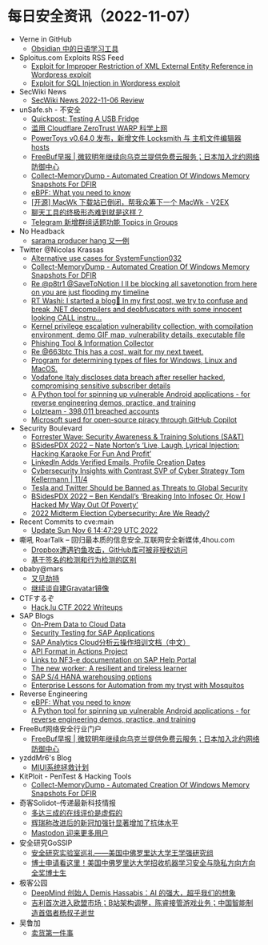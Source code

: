 # 每日安全资讯（2022-11-07）

- Verne in GitHub
  - [Obsidian 中的日语学习工具](https://einverne.github.io/post/2022/11/japanese-learning-tools-in-obsidian.html)
- Sploitus.com Exploits RSS Feed
  - [Exploit for Improper Restriction of XML External Entity Reference in Wordpress exploit](https://sploitus.com/exploit?id=78A9CDD5-77A1-52D3-970A-B4F22C526628&utm_source=rss&utm_medium=rss)
  - [Exploit for SQL Injection in Wordpress exploit](https://sploitus.com/exploit?id=12F21FA5-22CD-5874-B2A7-91714070813E&utm_source=rss&utm_medium=rss)
- SecWiki News
  - [SecWiki News 2022-11-06 Review](http://www.sec-wiki.com/?2022-11-06)
- unSafe.sh - 不安全
  - [Quickpost: Testing A USB Fridge](https://buaq.net/go-134422.html)
  - [滥用 Cloudflare ZeroTrust WARP 科学上网](https://buaq.net/go-134425.html)
  - [PowerToys v0.64.0 发布，新增文件 Locksmith 与 主机文件编辑器 hosts](https://buaq.net/go-134423.html)
  - [FreeBuf早报 | 微软明年继续向乌克兰提供免费云服务；日本加入北约网络防御中心](https://buaq.net/go-134471.html)
  - [Collect-MemoryDump - Automated Creation Of Windows Memory Snapshots For DFIR](https://buaq.net/go-134417.html)
  - [eBPF: What you need to know](https://buaq.net/go-134416.html)
  - [[开源] MacWk 下载站已倒闭，帮我众筹下一个 MacWk - V2EX](https://buaq.net/go-134400.html)
  - [聊天工具的终极形态难到就是这样？](https://buaq.net/go-134401.html)
  - [Telegram 新增群组话题功能 Topics in Groups](https://buaq.net/go-134406.html)
- No Headback
  - [sarama producer hang 又一例](http://xargin.com/sarama-producer-hang-another-case/)
- Twitter @Nicolas Krassas
  - [Alternative use cases for SystemFunction032](https://twitter.com/Dinosn/status/1589319133883404290)
  - [Collect-MemoryDump - Automated Creation Of Windows Memory Snapshots For DFIR](https://twitter.com/Dinosn/status/1589246523778674688)
  - [Re @p8tr1 @SaveToNotion I ll be blocking all savetonotion from here on you are just flooding my timeline](https://twitter.com/Dinosn/status/1589225773969604608)
  - [RT Washi: I started a blog👀 In my first post, we try to confuse and break .NET decompilers and deobfuscators with some innocent looking CALL instru...](https://twitter.com/washi_dev/status/1589198642040426496)
  - [Kernel privilege escalation vulnerability collection, with compilation environment, demo GIF map, vulnerability details, executable file](https://twitter.com/Dinosn/status/1589148909695533057)
  - [Phishing Tool & Information Collector](https://twitter.com/Dinosn/status/1589148552500240384)
  - [Re @663btc This has a cost, wait for my next tweet.](https://twitter.com/Dinosn/status/1589148413542928384)
  - [Program for determining types of files for Windows, Linux and MacOS.](https://twitter.com/Dinosn/status/1589145739447644161)
  - [Vodafone Italy discloses data breach after reseller hacked, compromising sensitive subscriber details](https://twitter.com/Dinosn/status/1589145128332992512)
  - [A Python tool for spinning up vulnerable Android applications - for reverse engineering demos, practice, and training](https://twitter.com/Dinosn/status/1589145101053620225)
  - [Lolzteam - 398,011 breached accounts](https://twitter.com/Dinosn/status/1589145034028625922)
  - [Microsoft sued for open-source piracy through GitHub Copilot](https://twitter.com/Dinosn/status/1589144985651544064)
- Security Boulevard
  - [Forrester Wave: Security Awareness & Training Solutions (SA&T)](https://securityboulevard.com/2022/11/forrester-wave-security-awareness-training-solutions-sat-2/)
  - [BSidesPDX 2022 – Nate Norton’s ‘Live, Laugh, Lyrical Injection: Hacking Karaoke For Fun And Profit’](https://securityboulevard.com/2022/11/bsidespdx-2022-nate-nortons-live-laugh-lyrical-injection-hacking-karaoke-for-fun-and-profit-2/)
  - [LinkedIn Adds Verified Emails, Profile Creation Dates](https://securityboulevard.com/2022/11/linkedin-adds-verified-emails-profile-creation-dates-2/)
  - [Cybersecurity Insights with Contrast SVP of Cyber Strategy Tom Kellermann | 11/4](https://securityboulevard.com/2022/11/cybersecurity-insights-with-contrast-svp-of-cyber-strategy-tom-kellermann-11-4-2/)
  - [Tesla and Twitter Should be Banned as Threats to Global Security](https://securityboulevard.com/2022/11/tesla-and-twitter-should-be-banned-as-threats-to-global-security-2/)
  - [BSidesPDX 2022 – Ben Kendall’s ‘Breaking Into Infosec Or, How I Hacked My Way Out Of Poverty’](https://securityboulevard.com/2022/11/bsidespdx-2022-ben-kendalls-breaking-into-infosec-or-how-i-hacked-my-way-out-of-poverty/)
  - [2022 Midterm Election Cybersecurity: Are We Ready?](https://securityboulevard.com/2022/11/2022-midterm-election-cybersecurity-are-we-ready/)
- Recent Commits to cve:main
  - [Update Sun Nov  6 14:47:29 UTC 2022](https://github.com/trickest/cve/commit/7d9e935b7c9726b6a8a1befdbdaeec6f80a57db1)
- 嘶吼 RoarTalk – 回归最本质的信息安全,互联网安全新媒体,4hou.com
  - [Dropbox遭遇钓鱼攻击，GitHub库可被非授权访问](https://www.4hou.com/posts/mXzn)
  - [基于签名的检测和行为检测的区别](https://www.4hou.com/posts/nJjD)
- obaby@mars
  - [又见劫持](https://h4ck.org.cn/2022/11/%e5%8f%88%e8%a7%81%e5%8a%ab%e6%8c%81/)
  - [继续谈自建Gravatar镜像](https://h4ck.org.cn/2022/11/%e7%bb%a7%e7%bb%ad%e8%b0%88%e8%87%aa%e5%bb%bagravatar%e9%95%9c%e5%83%8f/)
- CTFするぞ
  - [Hack.lu CTF 2022 Writeups](https://ptr-yudai.hatenablog.com/entry/2022/11/06/163123)
- SAP Blogs
  - [On-Prem Data to Cloud Data](https://blogs.sap.com/2022/11/06/on-prem-data-to-cloud-data/)
  - [Security Testing for SAP Applications](https://blogs.sap.com/2022/11/06/security-testing-for-sap-applications/)
  - [SAP Analytics Cloud分析云操作培训文档（中文）](https://blogs.sap.com/2022/11/06/sap-analytics-cloud%e5%88%86%e6%9e%90%e4%ba%91%e6%93%8d%e4%bd%9c%e5%9f%b9%e8%ae%ad%e6%96%87%e6%a1%a3%ef%bc%88%e4%b8%ad%e6%96%87%ef%bc%89/)
  - [API Format in Actions Project](https://blogs.sap.com/2022/11/06/api-format-in-actions-project/)
  - [Links to NF3-e documentation on SAP Help Portal](https://blogs.sap.com/2022/11/06/links-to-nf3-e-documentation-on-sap-help-portal/)
  - [The new worker: A resilient and tireless learner](https://blogs.sap.com/2022/11/06/the-new-worker-a-resilient-and-tireless-learner/)
  - [SAP S/4 HANA warehousing options](https://blogs.sap.com/2022/11/06/sap-s-4-hana-warehousing-options/)
  - [Enterprise Lessons for Automation from my tryst with Mosquitos](https://blogs.sap.com/2022/11/06/enterprise-lessons-for-automation-from-my-tryst-with-mosquitos/)
- Reverse Engineering
  - [eBPF: What you need to know](https://www.reddit.com/r/ReverseEngineering/comments/ynn9wn/ebpf_what_you_need_to_know/)
  - [A Python tool for spinning up vulnerable Android applications - for reverse engineering demos, practice, and training](https://www.reddit.com/r/ReverseEngineering/comments/ynbwn8/a_python_tool_for_spinning_up_vulnerable_android/)
- FreeBuf网络安全行业门户
  - [FreeBuf早报 | 微软明年继续向乌克兰提供免费云服务；日本加入北约网络防御中心](https://www.freebuf.com/articles/348979.html)
- yzddMr6's Blog
  - [MIUI系统拯救计划](https://yzddmr6.com/posts/save-my-miui-system/)
- KitPloit - PenTest & Hacking Tools
  - [Collect-MemoryDump - Automated Creation Of Windows Memory Snapshots For DFIR](http://www.kitploit.com/2022/11/collect-memorydump-automated-creation.html)
- 奇客Solidot–传递最新科技情报
  - [多达三成的在线评价是虚假的](https://www.solidot.org/story?sid=73281)
  - [辉瑞称改进后的新冠加强针显著增加了抗体水平](https://www.solidot.org/story?sid=73280)
  - [Mastodon 迎来更多用户](https://www.solidot.org/story?sid=73279)
- 安全研究GoSSIP
  - [安全研究实验室巡礼——美国中佛罗里达大学王学强研究组](https://mp.weixin.qq.com/s?__biz=Mzg5ODUxMzg0Ng==&mid=2247493158&idx=1&sn=39cc1de4fe7891024d9dc1b728d6f456&chksm=c063c8fff71441e9a3777c2de68a0b2ed9c0485b47cc2fc2a19ca9f161c96023b80d25eb4ea0&scene=58&subscene=0#rd)
  - [博士申请看这里！美国中佛罗里达大学招收机器学习安全与隐私方向方向全奖博士生](https://mp.weixin.qq.com/s?__biz=Mzg5ODUxMzg0Ng==&mid=2247493158&idx=2&sn=dfa1ed613d88aa59d9c727b07a25d6bc&chksm=c063c8fff71441e9ae721b98d3ee09604e6d84888812dee402860ddaac33b2b9f0ae9bbd75d8&scene=58&subscene=0#rd)
- 极客公园
  - [DeepMind 创始人 Demis Hassabis：AI 的强大，超乎我们的想象](https://mp.weixin.qq.com/s?__biz=MTMwNDMwODQ0MQ==&mid=2652971693&idx=1&sn=7b04419a219374f5f9f2d605c5d1efeb&chksm=7e545f1b4923d60d0da3231e9c32ce62b3c7be1f99a71e0081a066253706dc7a0a43c725e64e&scene=58&subscene=0#rd)
  - [吉利首次进入欧盟市场；B站架构调整，陈睿接管游戏业务；中国智能制造首倡者杨叔子逝世](https://mp.weixin.qq.com/s?__biz=MTMwNDMwODQ0MQ==&mid=2652971684&idx=1&sn=c155e8a68157fa2a32405a337810f8a7&chksm=7e545f124923d6049abcdd958ae2a8b851469103969bb120d96d6e483a16dfd3178498397cef&scene=58&subscene=0#rd)
- 吴鲁加
  - [卖货第一件事](https://mp.weixin.qq.com/s?__biz=Mzg5NDY4ODM1MA==&mid=2247484237&idx=1&sn=00b9c478ba8b38c56808dcb065339b9b&chksm=c01a8e7cf76d076ae8bd1282f24cf2262375fe4697b3a6aac99d14605164a4e19f0f43055022&scene=58&subscene=0#rd)
